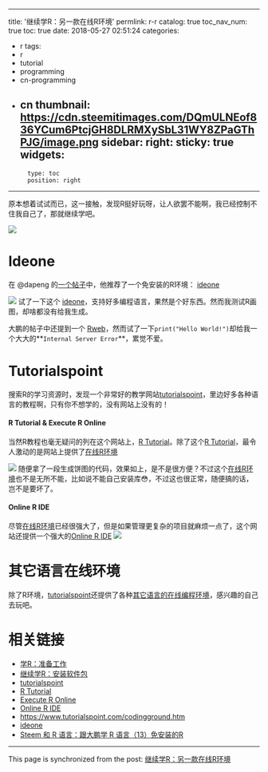
---
title: '继续学R：另一款在线R环境'
permlink: r-r
catalog: true
toc_nav_num: true
toc: true
date: 2018-05-27 02:51:24
categories:
- r
tags:
- r
- tutorial
- programming
- cn-programming
- cn
thumbnail: https://cdn.steemitimages.com/DQmULNEof836YCum6PtcjGH8DLRMXySbL31WY8ZPaGThPJG/image.png
sidebar:
    right:
        sticky: true
widgets:
    -
        type: toc
        position: right
---


原本想着试试而已，这一接触，发现R挺好玩呀，让人欲罢不能啊，我已经控制不住我自己了，那就继续学吧。

![](https://cdn.steemitimages.com/DQmULNEof836YCum6PtcjGH8DLRMXySbL31WY8ZPaGThPJG/image.png)

# Ideone
在 @dapeng 的[一个帖子](https://steemit.com/cn/@dapeng/xuer-13)中，他推荐了一个免安装的R环境： [ideone](http://ideone.com/)

![](https://cdn.steemitimages.com/DQmaX87qvwhTaVURiFC8K22rKr14VYTtgcnzwLTQUUdnVSk/image.png)
试了一下这个 [ideone](http://ideone.com/)，支持好多编程语言，果然是个好东西。然而我测试R画图，却啥都没有给我生成。

大鹏的帖子中还提到一个 [Rweb](http://pbil.univ-lyon1.fr/Rweb/)，然而试了一下`print("Hello World!")`却给我一个大大的**`Internal Server Error`**，累觉不爱。

# Tutorialspoint

搜索R的学习资源时，发现一个非常好的教学网站[tutorialspoint](https://www.tutorialspoint.com/index.htm)，里边好多各种语言的教程啊，只有你不想学的，没有网站上没有的！

#### R Tutorial & Execute R Online

当然R教程也毫无疑问的列在这个网站上，[R Tutorial](https://www.tutorialspoint.com/r/index.htm)。除了这个[R Tutorial](https://www.tutorialspoint.com/r/index.htm)，最令人激动的是网站上提供了[在线R环境](https://www.tutorialspoint.com/execute_r_online.php)

![](https://cdn.steemitimages.com/DQmULNEof836YCum6PtcjGH8DLRMXySbL31WY8ZPaGThPJG/image.png)
随便拿了一段生成饼图的代码，效果如上，是不是很方便？不过这个[在线R环境](https://www.tutorialspoint.com/execute_r_online.php)也不是无所不能，比如说不能自己安装库😳，不过这也很正常，随便搞的话，岂不是要坏了。

#### Online R IDE
尽管[在线R环境](https://www.tutorialspoint.com/execute_r_online.php)已经很强大了，但是如果管理更复杂的项目就麻烦一点了，这个网站还提供一个强大的[Online R IDE](https://www.tutorialspoint.com/online_r_ide.php)
![](https://cdn.steemitimages.com/DQmPYRgLVuDcPSoNgwEJpPjBzynFGWrGzP8Nq8h9dvuiTpD/image.png)

# 其它语言在线环境

除了R环境，[tutorialspoint](https://www.tutorialspoint.com/index.htm)还提供了各种[其它语言的在线编程环境](https://www.tutorialspoint.com/codingground.htm)，感兴趣的自己去玩吧。

# 相关链接

* [学R：准备工作](https://steemit.com/r/@oflyhigh/r)
* [继续学R：安装软件包](https://steemit.com/r/@oflyhigh/5m2s1h-r)
* [tutorialspoint](https://www.tutorialspoint.com/index.htm)
* [R Tutorial](https://www.tutorialspoint.com/r/index.htm)
* [Execute R Online](https://www.tutorialspoint.com/execute_r_online.php)
* [Online R IDE](https://www.tutorialspoint.com/online_r_ide.php)
* https://www.tutorialspoint.com/codingground.htm
* [ideone](http://ideone.com/)
* [Steem 和 R 语言：跟大鹏学 R 语言（13）免安装的R](https://steemit.com/cn/@dapeng/xuer-13)

- - -

This page is synchronized from the post: [继续学R：另一款在线R环境](https://steemit.com/@oflyhigh/r-r)
